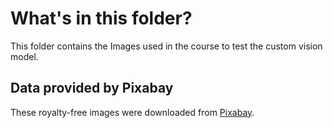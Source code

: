 # What's in this folder?

This folder contains the Images used in the course to test the custom vision model.

## Data provided by Pixabay

These royalty-free images were downloaded from [Pixabay](https://pixabay.com).
